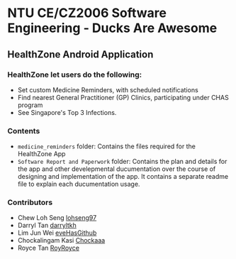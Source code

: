# NTU CE/CZ2006 Software Engineering - Ducks Are Awesome

## HealthZone Android Application

### HealthZone let users do the following:
- Set custom Medicine Reminders, with scheduled notifications
- Find nearest General Practitioner (GP) Clinics, participating under CHAS program
- See Singapore's Top 3 Infections.

### Contents
- ``medicine_reminders`` folder: Contains the files required for the HealthZone App
- ``Software Report and Paperwork`` folder: Contains the plan and details for the app and other develepmental ducumentation over the course of designing and implementation of the app. It contains a separate readme file to explain each ducumentation usage.

### Contributors
- Chew Loh Seng [lohseng97](https://github.com/lohseng97)
- Darryl Tan [darryltkh](https://github.com/darryltkh)
- Lim Jun Wei [eveHasGithub](https://github.com/eveHasGithub)
- Chockalingam Kasi [Chockaaa](https://github.com/Chockaaa)
- Royce Tan [RoyRoyce](https://github.com/RoyRoyce)
